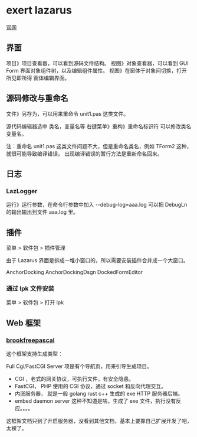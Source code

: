 # exert lazarus

[官网](https://www.lazarus-ide.org/)

## 界面

项目》项目查看器，可以看到源码文件结构。
视图》对象查看器，可以看到 GUI Form 界面对象组件树，以及编辑组件属性。
视图》在窗体于对象间切换，打开 所见即所得 窗体编辑界面。

## 源码修改与重命名

文件》另存为，可以用来重命令 unit1.pas 这类文件。

源代码编辑器选中 类名，变量名等 右键菜单》重构》重命名标识符 可以修改类名变量名。

注：重命名 unit1.pas 这类文件问题不大，但是重命名类名，例如 TForm2 这种，就很可能导致编译错误。
出现编译错误的暂行方法是重新命名回来。

## 日志

### LazLogger

运行》运行参数，在命令行参数中加入 --debug-log=aaa.log 可以把 DebugLn 的输出输出到文件 aaa.log 里。

## 插件

菜单 >  软件包  >  插件管理

由于 Lazarus 界面是拆成一堆小窗口的，所以需要安装插件合并成一个大窗口。

AnchorDocking
AnchorDockingDsgn
DockedFormEditor

### 通过 lpk 文件安装

菜单 >  软件包  >  打开 lpk 

## Web 框架

### [brookfreepascal](https://github.com/risoflora/brookfreepascal)

这个框架支持生成类型：

Full Cgi/FastCGI Server 项是有个导航页，用来引导生成项目。

- CGI ，老式的网关协议，可执行文件，有安全隐患。
- FastCGI， PHP 使用的 CGI 协议，通过 socket 和反向代理交互。
- 内嵌服务器， 就是一般 golang rust c++ 生成的 exe HTTP 服务器后端。
- embed daemon server 这种不知道是啥，生成了 exe 文件，执行没有反应。。。。

这框架文档只到了开启服务器，没看到其他文档，基本上要靠自己扩展开发了吧，太裸了。
